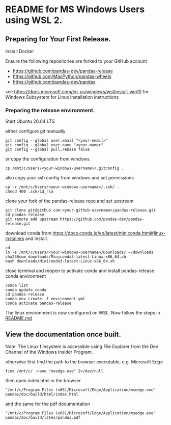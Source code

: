 # README for MS Windows Users using WSL 2.

## Preparing for Your First Release.

Install Docker

Ensure the following repositories are forked to your GitHub account
  - https://github.com/pandas-dev/pandas-release
  - https://github.com/MacPython/pandas-wheels
  - https://github.com/pandas-dev/pandas

see https://docs.microsoft.com/en-us/windows/wsl/install-win10 for Windows Subsystem for Linux installation instructions


### Preparing the release environment.

Start Ubuntu 20.04 LTS

either configure git manually

```
git config --global user.email "<your-email>"
git config --global user.name "<your-name>"
git config --global pull.rebase false
```

or copy the configuration from windows.
```
cp /mnt/c/Users/<your-windows-username>/.gitconfig .
```

also copy your ssh config from windows and set permissions
```
cp -r /mnt/c/Users/<your-windows-username>/.ssh/ .
chmod 400 .ssh/id_rsa
```

clone your fork of the pandas-release repo and set upstream
```
git clone git@github.com:<your-github-username>/pandas-release.git
cd pandas-release
git remote add upstream https://github.com/pandas-dev/pandas-release.git
```

download conda from https://docs.conda.io/en/latest/miniconda.html#linux-installers and
install.
```
cd
ln -s /mnt/c/Users/<your-windows-username>/Downloads/ ~/downloads
sha256sum downloads/Miniconda3-latest-Linux-x86_64.sh
bash downloads/Miniconda3-latest-Linux-x86_64.sh
```

close terminal and reopen to activate conda and install pandas-release conda environment
```
conda list
conda update conda
cd pandas-release
conda env create -f environment.yml
conda activate pandas-release
```

The linux environment is now configured on WSL. Now follow the steps in [README.md](./README.md)

## View the documentation once built.

Note: The Linux filesystem is accessible using File Explorer from the Dev Channel of the Windows Insider Program.

otherwise first find the path to the browser executable, e.g. Microsoft Edge
```
find /mnt/c/ -name "msedge.exe" 2>/dev/null
```

then open index.html in the browser
```
"/mnt/c/Program Files (x86)/Microsoft/Edge/Application/msedge.exe" pandas/doc/build/html/index.html
```

and the same for the pdf documentation
```
"/mnt/c/Program Files (x86)/Microsoft/Edge/Application/msedge.exe" pandas/doc/build/latex/pandas.pdf
```
